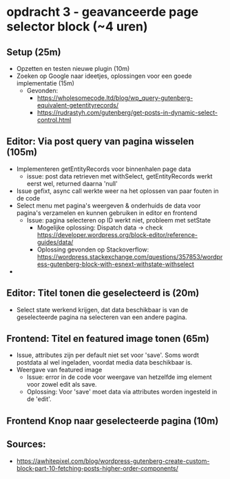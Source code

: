 # opdracht 3 - geavanceerde page selector block (~4 uren)

## Setup (25m)
- Opzetten en testen nieuwe plugin (10m)
- Zoeken op Google naar ideetjes, oplossingen voor een goede implementatie (15m)
  - Gevonden:
    - https://wholesomecode.ltd/blog/wp_query-gutenberg-equivalent-getentityrecords/
    - https://rudrastyh.com/gutenberg/get-posts-in-dynamic-select-control.html


## Editor: Via post query van pagina wisselen (105m)
- Implementeren getEntityRecords voor binnenhalen page data
  - issue: post data retrieven met withSelect, getEntityRecords werkt eerst wel, returned daarna 'null'
- Issue gefixt, async call werkte weer na het oplossen van paar fouten in de code
- Select menu met pagina's weergeven & onderhuids de data voor pagina's verzamelen en kunnen gebruiken in editor en frontend
  - Issue: pagina selecteren op ID werkt niet, probleem met setState
    - Mogelijke oplossing: Dispatch data -> check https://developer.wordpress.org/block-editor/reference-guides/data/
    - Oplossing gevonden op Stackoverflow: https://wordpress.stackexchange.com/questions/357853/wordpress-gutenberg-block-with-esnext-withstate-withselect
-  

## Editor: Titel tonen die geselecteerd is (20m)
- Select state werkend krijgen, dat data beschikbaar is van de geselecteerde pagina na selecteren van een andere pagina.

## Frontend: Titel en featured image tonen (65m)
- Issue, attributes zijn per default niet set voor 'save'. Soms wordt postdata al wel ingeladen, voordat media data beschikbaar is.
- Weergave van featured image
  - Issue: error in de code voor weergave van hetzelfde img element voor zowel edit als save. 
  - Oplossing: Voor 'save' moet data via attributes worden ingesteld in de 'edit'. 

## Frontend Knop naar geselecteerde pagina (10m)

## Sources: 
- https://awhitepixel.com/blog/wordpress-gutenberg-create-custom-block-part-10-fetching-posts-higher-order-components/